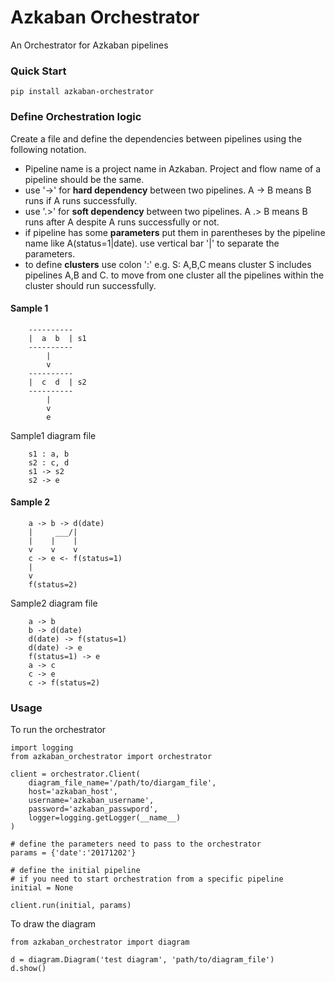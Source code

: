 # Azkaban Orchestrator

An Orchestrator for Azkaban pipelines

### Quick Start
```
pip install azkaban-orchestrator
```

### Define Orchestration logic 
Create a file and define the dependencies between pipelines using the following notation.

* Pipeline name is a project name in Azkaban. Project and flow name of a pipeline should be the same.
* use '->' for **hard dependency** between two pipelines. A -> B means B runs if A runs successfully.
* use '.>' for **soft dependency** between two pipelines. A .> B means B runs after A despite A runs successfully or not.
* if pipeline has some **parameters** put them in parentheses by the pipeline name like A(status=1|date). use vertical bar '|' to separate the parameters.
* to define **clusters** use colon ':' e.g. S: A,B,C means cluster S includes pipelines A,B and C. to move from one cluster all the pipelines within the cluster should run successfully.

#### Sample 1

```
    ----------
    |  a  b  | s1
    ----------
        |
        v
    ----------
    |  c  d  | s2
    ----------
        |
        v
        e
```
Sample1 diagram file
```
    s1 : a, b
    s2 : c, d
    s1 -> s2
    s2 -> e
```
     
#### Sample 2

```
    a -> b -> d(date)
    |     ___/|
    |    |    |
    v    v    v
    c -> e <- f(status=1)
    |
    v
    f(status=2)
```
Sample2 diagram file

```    
    a -> b
    b -> d(date)
    d(date) -> f(status=1)
    d(date) -> e
    f(status=1) -> e
    a -> c
    c -> e
    c -> f(status=2)
```

### Usage

To run the orchestrator

```
import logging
from azkaban_orchestrator import orchestrator

client = orchestrator.Client(
    diagram_file_name='/path/to/diargam_file',
    host='azkaban_host',
    username='azkaban_username',
    password='azkaban_passwpord',
    logger=logging.getLogger(__name__)
)

# define the parameters need to pass to the orchestrator
params = {'date':'20171202'}

# define the initial pipeline 
# if you need to start orchestration from a specific pipeline
initial = None

client.run(initial, params)

```

To draw the diagram
```
from azkaban_orchestrator import diagram

d = diagram.Diagram('test diagram', 'path/to/diagram_file')
d.show()

```
